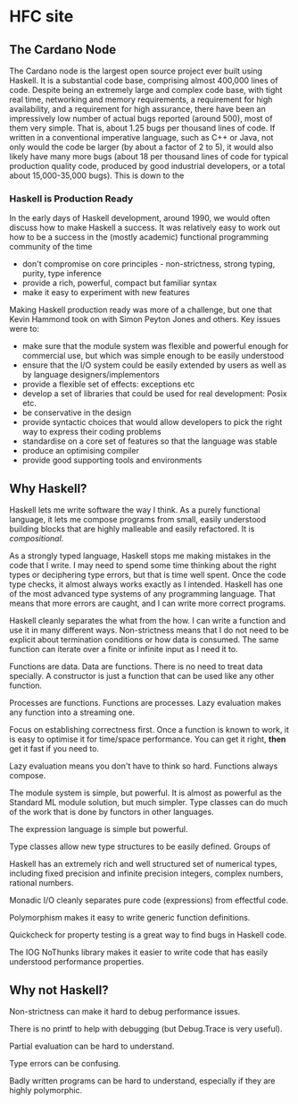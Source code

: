 # HFC site

## The Cardano Node

The Cardano node is the largest open source project ever built using Haskell. It is a substantial code base, comprising almost 400,000 lines of code.
Despite being an extremely large and complex code base, with tight real time, networking and memory requirements, a requirement
for high availability, and a requirement for high assurance, there have been an impressively
low number of actual bugs reported (around 500), most of them very simple.  That is, about 1.25 bugs per thousand lines of code.
If written in a conventional imperative language, such as C++ or Java, not only would the code be larger (by about a factor of 2 to 5),
it would also likely have many more bugs (about 18 per thousand lines of code for typical production quality code, produced by good industrial
developers, or a total about 15,000-35,000 bugs).
This is down to the 

### Haskell is Production Ready

In the early days of Haskell development, around 1990, we would often discuss how to make Haskell a success. It was relatively easy to work
out how to be a success in the (mostly academic) functional programming community of the time

- don't compromise on core principles - non-strictness, strong typing, purity, type inference
- provide a rich, powerful, compact but familiar syntax
- make it easy to experiment with new features

Making Haskell production ready was more of a challenge, but one that Kevin Hammond took on with Simon Peyton Jones and others.
Key issues were to:

- make sure that the module system was flexible and powerful enough for commercial use, but which was simple enough to be easily understood
- ensure that the I/O system could be easily extended by users as well as by language designers/implementors
- provide a flexible set of effects: exceptions etc
- develop a set of libraries that could be used for real development: Posix etc.
- be conservative in the design
- provide syntactic choices that would allow developers to pick the right way to express their coding problems
- standardise on a core set of features so that the language was stable
- produce an optimising compiler
- provide good supporting tools and environments

## Why Haskell?

Haskell lets me write software the way I think.   As a purely functional language, it lets me compose programs from small, easily understood
building blocks that are highly malleable and easily refactored.  It is *compositional*.

As a strongly typed language, Haskell stops me making mistakes in the code that I write.  I may need to spend some time thinking about the right
types or deciphering type errors, but that is time well spent.  Once the code type checks, it almost always works exactly as I intended. 
Haskell has one of the most advanced type systems of any programming language.  That means that more errors are caught, and I can write more correct programs.

Haskell cleanly separates the what from the how.  I can write a function and use it in many different ways.  Non-strictness means that I do not need to be
explicit about termination conditions or how data is consumed.  The same function can iterate over a finite or infinite input as I need it to.

Functions are data.  Data are functions.  There is no need to treat data specially.  A constructor is just a function that can be used like any other function.

Processes are functions.  Functions are processes.  Lazy evaluation makes any function into a streaming one.

Focus on establishing correctness first.  Once a function is known to work, it is easy to optimise it for time/space performance.  You can get it right, **then** get it fast if you need to.

Lazy evaluation means you don't have to think so hard.  Functions always compose.

The module system is simple, but powerful.  It is almost as powerful as the Standard ML module solution, but much simpler.  Type classes can do much of the work that is done
by functors in other languages.

The expression language is simple but powerful.

Type classes allow new type structures to be easily defined.  Groups of 

Haskell has an extremely rich and well structured set of numerical types, including fixed precision and infinite precision integers, complex numbers, rational numbers.

Monadic I/O cleanly separates pure code (expressions) from effectful code.

Polymorphism makes it easy to write generic function definitions.

Quickcheck for property testing is a great way to find bugs in Haskell code.

The IOG NoThunks library makes it easier to write code that has easily understood performance properties.


## Why not Haskell?

Non-strictness can make it hard to debug performance issues.

There is no printf to help with debugging (but Debug.Trace is very useful).

Partial evaluation can be hard to understand.

Type errors can be confusing.

Badly written programs can be hard to understand, especially if they are highly polymorphic.
